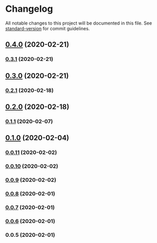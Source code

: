 # Changelog

All notable changes to this project will be documented in this file. See [standard-version](https://github.com/conventional-changelog/standard-version) for commit guidelines.

## [0.4.0](https://github.com/tacnoman/create-ecma-app/compare/v0.3.1...v0.4.0) (2020-02-21)

### [0.3.1](https://github.com/tacnoman/create-ecma-app/compare/v0.3.0...v0.3.1) (2020-02-21)

## [0.3.0](https://github.com/tacnoman/create-ecma-app/compare/v0.2.1...v0.3.0) (2020-02-21)

### [0.2.1](https://github.com/tacnoman/create-ecma-app/compare/v0.1.1...v0.2.1) (2020-02-18)

## [0.2.0](https://github.com/tacnoman/create-ecma-app/compare/v0.1.1...v0.2.0) (2020-02-18)

### [0.1.1](https://github.com/tacnoman/create-ecma-app/compare/v0.1.0...v0.1.1) (2020-02-07)

## [0.1.0](https://github.com/tacnoman/create-ecma-app/compare/v0.0.11...v0.1.0) (2020-02-04)

### [0.0.11](https://github.com/tacnoman/create-ecma-app/compare/v0.0.10...v0.0.11) (2020-02-02)

### [0.0.10](https://github.com/tacnoman/create-ecma-app/compare/v0.0.9...v0.0.10) (2020-02-02)

### [0.0.9](https://github.com/tacnoman/create-ecma-app/compare/v0.0.8...v0.0.9) (2020-02-02)

### [0.0.8](https://github.com/tacnoman/create-ecma-app/compare/v0.0.7...v0.0.8) (2020-02-01)

### [0.0.7](https://github.com/tacnoman/create-ecma-app/compare/v0.0.6...v0.0.7) (2020-02-01)

### [0.0.6](https://github.com/tacnoman/create-ecma-app/compare/v0.0.5...v0.0.6) (2020-02-01)

### 0.0.5 (2020-02-01)
